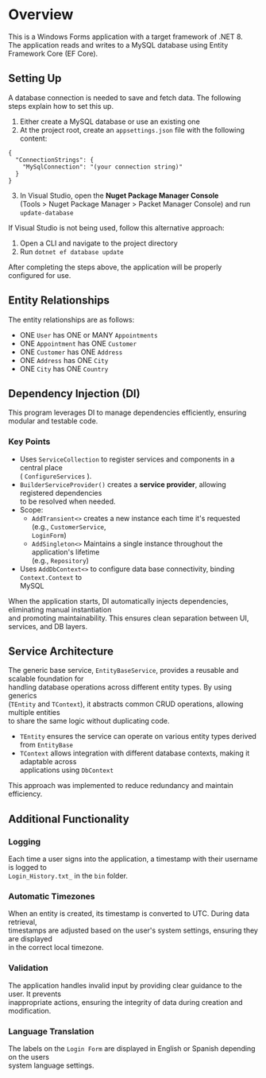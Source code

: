 # Overview
This is a Windows Forms application with a target framework of .NET 8.  
The application reads and writes to a MySQL database using Entity Framework Core (EF Core).

## Setting Up
A database connection is needed to save and fetch data. The following steps explain how to set this up.

1. Either create a MySQL database or use an existing one
1. At the project root, create an `appsettings.json` file with the following content:
```
{
  "ConnectionStrings": {
    "MySqlConnection": "(your connection string)"
  }
}
```
3. In Visual Studio, open the **Nuget Package Manager Console**  
(Tools > Nuget Package Manager > Packet Manager Console) and run `update-database` 

If Visual Studio is not being used, follow this alternative approach:
1. Open a CLI and navigate to the project directory
1. Run `dotnet ef database update`

After completing the steps above, the application will be properly configured for use. 

## Entity Relationships
The entity relationships are as follows:

- ONE `User` has ONE or MANY `Appointments`  
- ONE `Appointment` has ONE `Customer` 
- ONE `Customer` has ONE `Address`  
- ONE `Address` has ONE `City`  
- ONE `City` has ONE `Country`  

## Dependency Injection (DI)
This program leverages DI to manage dependencies efficiently, ensuring modular and testable code.

### Key Points
- Uses `ServiceCollection` to register services and components in a central place  
( `ConfigureServices` ).
- `BuilderServiceProvider()` creates a **service provider**, allowing registered dependencies  
to be resolved when needed. 
- Scope:
	- `AddTransient<>` creates a new instance each time it's requested (e.g., `CustomerService`,  
	`LoginForm`)
	- `AddSingleton<>` Maintains a single instance throughout the application's lifetime  
   (e.g., `Repository`)
- Uses `AddDbContext<>` to configure data base connectivity, binding `Context.Context` to  
MySQL

When the application starts, DI automatically injects dependencies, eliminating manual instantiation  
and promoting maintainability. This ensures clean separation between UI, services, and DB layers.

## Service Architecture 
The generic base service, `EntityBaseService`, provides a reusable and scalable foundation for  
handling database operations across different entity types. By using generics  
(`TEntity` and `TContext`), it abstracts common CRUD operations, allowing multiple entities  
to share the same logic without duplicating code.
- `TEntity` ensures the service can operate on various entity types derived from `EntityBase`
- `TContext` allows integration with different database contexts, making it adaptable across  
applications using `DbContext`  

This approach was implemented to reduce redundancy and maintain efficiency.

## Additional Functionality

### Logging
Each time a user signs into the application, a timestamp with their username is logged to  
`Login_History.txt_` in the `bin` folder. 

### Automatic Timezones
When an entity is created, its timestamp is converted to UTC. During data retrieval,  
timestamps are adjusted  based on the user's system settings, ensuring they are displayed  
in the correct local timezone.

### Validation 
The application handles invalid input by providing clear guidance to the user. It prevents  
inappropriate actions, ensuring the integrity of data during creation and modification.

### Language Translation
The labels on the `Login Form` are displayed in English or Spanish depending on the users  
system language settings.

